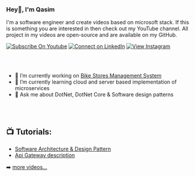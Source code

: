 ### Hey👋, I'm Qasim
I'm a software engineer and create videos based on microsoft stack. If this is something you are interested in then check out my YouTube channel. All project in my videos are open-source and are available on my GitHub.

[![Subscribe On Youtube](https://img.shields.io/badge/Subscribe-red?style=for-the-badge&logo=youtube&logoColor=white)](https://www.youtube.com/channel/UCogGW-NRuadwBO12383k18A)
[![Connect on LinkedIn](https://img.shields.io/badge/connect-%230077B5.svg?&style=for-the-badge&logo=linkedin)](https://www.linkedin.com/in/muhammadqasim1985//)
[![View Instagram](https://img.shields.io/badge/view-%23E4405F.svg?&style=for-the-badge&logo=instagram&logoColor=white)](https://www.instagram.com/clevertalker/)

</br></br>
- 🔭 I’m currently working on [Bike Stores Management System](https://github.com/qasimshk/BikeStores)
- 🌱 I’m currently learning cloud and server based implementation of microservices
- 💬 Ask me about DotNet, DotNet Core & Software design patterns

</br></br>
## 📺 Tutorials:
<!-- youtube videos: Start -->
- [Software Architecture & Design Pattern](https://www.youtube.com/watch?v=G5yfqUHsOPc)
- [Api Gateway description](https://www.youtube.com/watch?v=g7k0lh58CRc)
<!-- youtube videos: End -->

➡️ [more videos...](https://www.youtube.com/channel/UCogGW-NRuadwBO12383k18A/videos)
